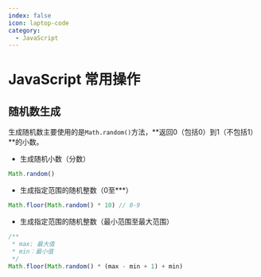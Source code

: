 ```yaml
---
index: false
icon: laptop-code
category:
  - JavaScript
---
```


# JavaScript 常用操作

## 随机数生成

生成随机数主要使用的是`Math.random()`方法，**返回0（包括0）到1（不包括1）**的小数。

- 生成随机小数（分数）

```js
Math.random()
```

- 生成指定范围的随机整数（0至***）

```js
Math.floor(Math.random() * 10) // 0-9
```

- 生成指定范围的随机整数（最小范围至最大范围）

```js
/**
 * max: 最大值
 * min：最小值
 */
Math.floor(Math.random() * (max - min + 1) + min)
```
